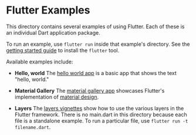 Flutter Examples
================

This directory contains several examples of using Flutter. Each of these is an
individual Dart application package.

To run an example, use `flutter run` inside that example's directory.  See the
[getting started guide](https://flutter.io/getting-started/) to install
the `flutter` tool.

Available examples include:

- **Hello, world** The [hello world app](hello_world) is a basic app that shows
  the text "hello, world."

- **Material Gallery** The [material gallery app](material_gallery) showcases
  Flutter's implementation of [material design](https://www.google.com/design/spec/material-design/introduction.html).

- **Layers** The [layers vignettes](layers) show how to use the various layers
  in the Flutter framework. There is no main.dart in this directory because each
  file is a standalone example. To run a particular file, use
  `flutter run -t filename.dart`.
